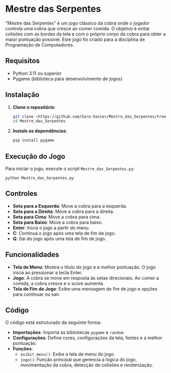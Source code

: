 # Mestre das Serpentes

"Mestre das Serpentes" é um jogo clássico da cobra onde o jogador controla uma cobra que cresce ao comer comida. O objetivo é evitar colisões com as bordas da tela e com o próprio corpo da cobra para obter a maior pontuação possível. Este jogo foi criado para a disciplina de Programação de Computadores.

## Requisitos

- Python 3.11 ou superior
- Pygame (biblioteca para desenvolvimento de jogos)

## Instalação

1. **Clone o repositório**:
    ```sh
    git clone <https://github.com/Sara-Xavier/Mestre_das_Serpentes/tree/main>
    cd Mestre_das_Serpentes
    ```

2. **Instale as dependências**:
    ```sh
    pip install pygame
    ```

## Execução do Jogo

Para iniciar o jogo, execute o script `Mestre_das_Serpentes.py`:


    python Mestre_das_Serpentes.py


## Controles

- **Seta para a Esquerda**: Move a cobra para a esquerda.
- **Seta para a Direita**: Move a cobra para a direita.
- **Seta para Cima**: Move a cobra para cima.
- **Seta para Baixo**: Move a cobra para baixo.
- **Enter**: Inicia o jogo a partir do menu.
- **C**: Continua o jogo após uma tela de fim de jogo.
- **Q**: Sai do jogo após uma tela de fim de jogo.

## Funcionalidades

- **Tela de Menu**: Mostra o título do jogo e a melhor pontuação. O jogo inicia ao pressionar a tecla Enter.
- **Jogo**: A cobra se move em resposta às setas direcionais. Ao comer a comida, a cobra cresce e o score aumenta.
- **Tela de Fim de Jogo**: Exibe uma mensagem de fim de jogo e opções para continuar ou sair.

## Código

O código está estruturado da seguinte forma:

- **Importações**: Importa as bibliotecas `pygame` e `random`.
- **Configurações**: Define cores, configurações da tela, fontes e a melhor pontuação.
- **Funções**:
  - `exibir_menu()`: Exibe a tela de menu do jogo.
  - `jogo()`: Função principal que gerencia a lógica do jogo, movimentação da cobra, detecção de colisões e renderização.





